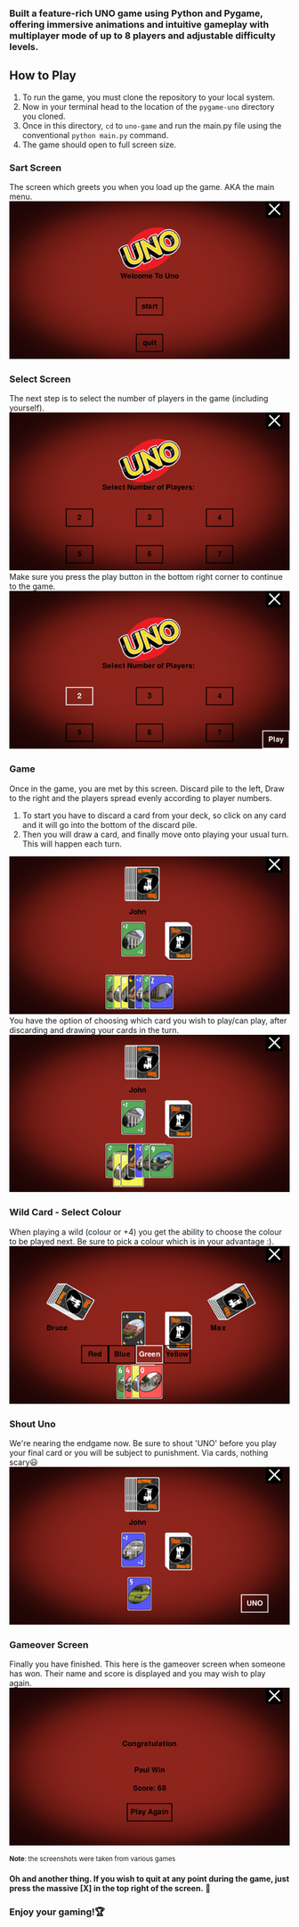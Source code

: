 ### Built a feature-rich UNO game using Python and Pygame, offering immersive animations and intuitive gameplay with multiplayer mode of up to 8 players and adjustable difficulty levels.
## How to Play

1. To run the game, you must clone the repository to your local system.
2. Now in your terminal head to the location of the `pygame-uno` directory you cloned.
3. Once in this directory, `cd` to `uno-game` and run the main.py file using the conventional `python main.py` command.
4. The game should open to full screen size.

### Sart Screen
<div>
    The screen which greets you when you load up the game. AKA the main menu.
</div>
<img src="screenshots/start.png" alt="Start Screen">

### Select Screen
<div>
    The next step is to select the number of players in the game (including yourself).
</div>
<img src="screenshots/select.png" alt="Select number of players Screen">
<div>
    Make sure you press the play button in the bottom right corner to continue to the game.
</div>
<img src="screenshots/select_play.png" alt="Play Button after selecting players">

### Game
<div>
Once in the game, you are met by this screen. Discard pile to the left, Draw to the right and the players spread evenly according to player numbers.
<ol>
<li>To start you have to discard a card from your deck, so click on any card and it will go into the bottom of the discard pile.</li>
<li>Then you will draw a card, and finally move onto playing your usual turn. This will happen each turn.</li>
</ol>
</div>
<img src="screenshots/game.png" alt="Game Screen">
<div>
    You have the option of choosing which card you wish to play/can play, after discarding and drawing your cards in the turn.
</div>
<img src="screenshots/card_select.png" alt="Select which card to play">

### Wild Card - Select Colour
<div>
    When playing a wild (colour or +4) you get the ability to choose the colour to be played next. Be sure to pick a colour which is in your advantage :).
</div>
<img src="screenshots/select_wild.png" alt="Select the colour when playing wild card">

### Shout Uno
<div>We're nearing the endgame now. Be sure to shout 'UNO' before you play your final card or you will be subject to punishment. Via cards, nothing scary😃 </div>

<img src="screenshots/shout.png" alt="Shout uno button on last card">

### Gameover Screen
<div>
    Finally you have finished. This here is the gameover screen when someone has won. Their name and score is displayed and you may wish to play again.
</div>
<img src="screenshots/CPU_win.png" alt="Gameover screen showing winner and score">

<sup>**Note**: the screenshots were taken from various games</sup>

**Oh and another thing. If you wish to quit at any point during the game, just press the massive [X] in the top right of the screen.** 🎉

### **Enjoy your gaming!**🏆

